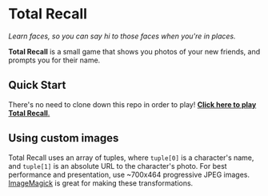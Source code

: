# Total Recall
*Learn faces, so you can say hi to those faces when you're in places.*

**Total Recall** is a small game that shows you photos of your new friends, and prompts you for their name. 

## Quick Start

There's no need to clone down this repo in order to play! [**Click here to play Total Recall**.](http://tr.kyleshockey.com/)

## Using custom images

Total Recall uses an array of tuples, where `tuple[0]` is a character's name, and `tuple[1]` is an absolute URL to the character's photo. For best performance and presentation, use ~700x464 progressive JPEG images. [ImageMagick]() is great for making these transformations.

